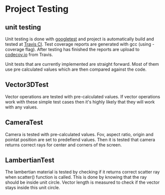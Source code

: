# Project Testing


## unit testing 

Unit testing is done with [googletest](https://github.com/google/googletest) and project is automatically build and tested at [Travis CI](https://travis-ci.org/). Test coverage reports are generated with gcc (using -coverage flag). After testing has finished the reports are upload to [codecov.io](https://codecov.io/) from Travis. 

Unit tests that are currently implemented are 
straight forward. Most of them use pre calculated 
values which are then compared against the code.


## Vector3DTest

Vector operations are tested with pre-calculated values. If vector operations work with these simple test cases then it's highly likely 
that they will work with any values. 

## CameraTest

Camera is tested with pre-calculated values. Fov, aspect ratio, origin
and pointat position are set to predefiend values. Then it is tested 
that camera returns correct rays for center and corners of the screen. 

## LambertianTest

The lambertian material is tested by checking if it returns correct 
scatter ray when scatter() function is called. This is done by 
knowing that the ray should be inside unit circle. Vector length 
is measured to check if the vector stays inside this unit circle.

